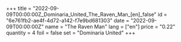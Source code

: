 +++
title = "2022-09-09T00:00:00Z_Dominaria_United_The_Raven_Man_[en]_false"
id = "6e761fb2-ae4f-4d72-a142-f7e9bd681303"
date = "2022-09-09T00:00:00Z"
name = "The Raven Man"
lang = ["en"]
price = "0.22"
quantity = 4
foil = false
set = "Dominaria United"
+++
